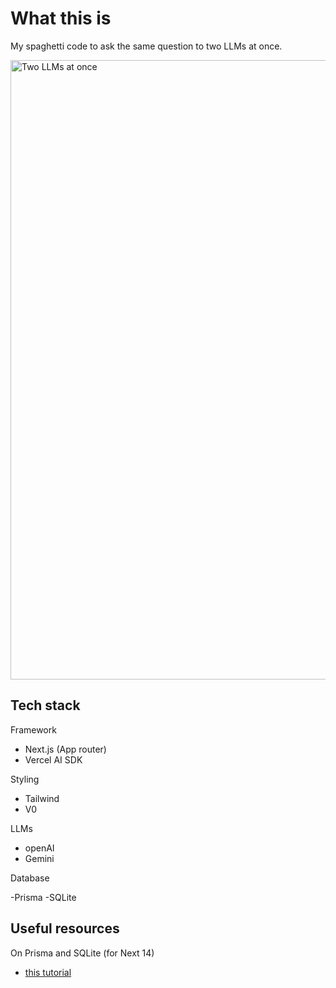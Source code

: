 # What this is

My spaghetti code to ask the same question to two LLMs at once.

<img width="991" alt="Two LLMs at once" src="https://github.com/user-attachments/assets/d1223d75-e898-4184-b1ab-bd25b5e2941c">

## Tech stack

Framework

- Next.js (App router)
- Vercel AI SDK

Styling

- Tailwind
- V0

LLMs

- openAI
- Gemini

Database

-Prisma
-SQLite

## Useful resources

On Prisma and SQLite (for Next 14)
- [this tutorial](https://www.robinwieruch.de/next-server-actions/)
